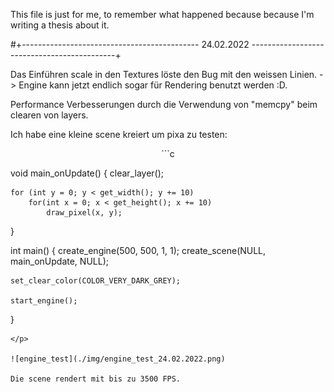 This file is just for me, to remember what happened because because I'm writing a thesis about it.




#+-------------------------------------------- 24.02.2022 --------------------------------------------+

Das Einführen scale in den Textures löste den Bug mit den weissen Linien.
-> Engine kann jetzt endlich sogar für Rendering benutzt werden :D.

Performance Verbesserungen durch die Verwendung von "memcpy" beim clearen von layers.

Ich habe eine kleine scene kreiert um pixa zu testen:
<p align="center">
```c

void main_onUpdate()
{
    clear_layer();

    for (int y = 0; y < get_width(); y += 10)
        for(int x = 0; x < get_height(); x += 10)
            draw_pixel(x, y);
}

int main()
{
    create_engine(500, 500, 1, 1);
    create_scene(NULL, main_onUpdate, NULL);

    set_clear_color(COLOR_VERY_DARK_GREY);

    start_engine();
}
```
</p>

![engine_test](./img/engine_test_24.02.2022.png)

Die scene rendert mit bis zu 3500 FPS.
